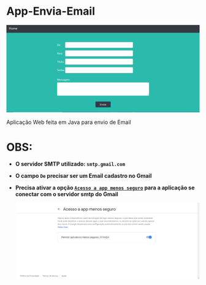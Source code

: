 # App-Envia-Email

<img src="image2.png">

Aplicação Web feita em Java para envio de Email

# OBS:
  - **O servidor SMTP utilizado: `smtp.gmail.com`**
  - **O campo `De` precisar ser um Email cadastro no Gmail**
  - **Precisa ativar a opção [`Acesso a app menos seguro`](https://myaccount.google.com/lesssecureapps) para a aplicação se conectar com o servidor smtp do Gmail**
      
      <img src="image.png">
